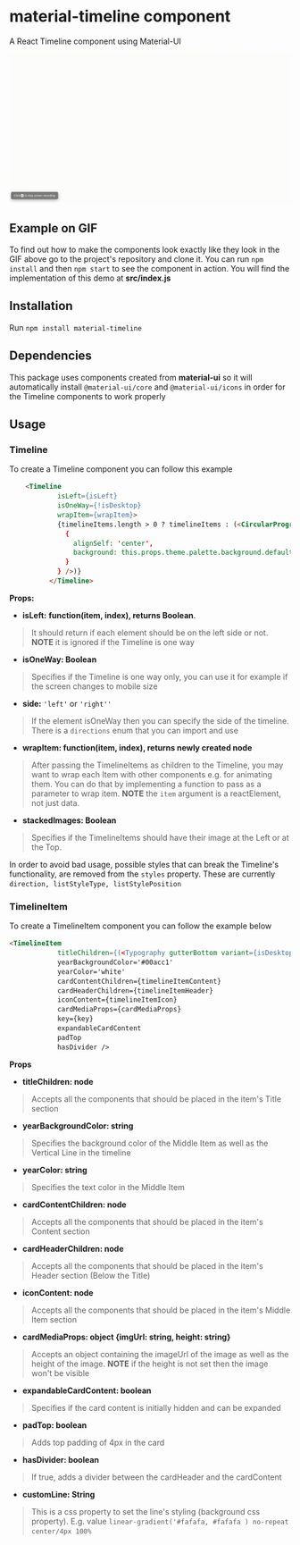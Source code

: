 
# material-timeline component
A React Timeline component using Material-UI

![Component Demo Gif](demo.gif)

## Example on GIF
To find out how to make the components look exactly like they look in the GIF above
go to the project's repository and clone it.
You can run `npm install` and then `npm start` to see the component in action.
You will find the implementation of this demo at __src/index.js__

## Installation

Run `npm install material-timeline`

## Dependencies

This package uses components created from __material-ui__ so it will automatically install
`@material-ui/core`
and `@material-ui/icons` in order for the Timeline components to work properly

## Usage

### Timeline

To create a Timeline component you can follow this example

```html
    <Timeline
            isLeft={isLeft}
            isOneWay={!isDesktop}
            wrapItem={wrapItem}>
            {timelineItems.length > 0 ? timelineItems : (<CircularProgress style={
              {
                alignSelf: 'center',
                background: this.props.theme.palette.background.default
              }
            } />)}
          </Timeline>
```

__Props:__
- __isLeft:__ __function(item, index), returns Boolean__.
> It should return if each element should be on the left side or not. __NOTE__ it is 
ignored if the Timeline is one way 
- __isOneWay: Boolean__
>  Specifies if the Timeline is one way only, you can use it for example if the screen changes
to mobile size

- __side:__ `'left'` or `'right''`
> If the element isOneWay then you can specify the side of the timeline. There is a `directions`
enum that you can import and use

- __wrapItem: function(item, index), returns newly created node__
> After passing the TimelineItems as children to the Timeline, you may
want to wrap each Item with other components e.g. for animating them.
You can do that by implementing a function to pass as a parameter to wrap item.
__NOTE__ the `item` argument is a reactElement, not just data.

- __stackedImages: Boolean__
> Specifies if the TimelineItems should have their image at the Left or at the Top.

In order to avoid bad usage, possible styles that can break the Timeline's functionality, are removed from
the `styles` property. 
These are currently `direction, listStyleType, listStylePosition` 


### TimelineItem

To create a TimelineItem component you can follow the example below

```html
<TimelineItem
            titleChildren={(<Typography gutterBottom variant={isDesktop ? 'h6' : 'body2'}>{item.title}</Typography>)}
            yearBackgroundColor='#00acc1'
            yearColor='white'
            cardContentChildren={timelineItemContent}
            cardHeaderChildren={timelineItemHeader}
            iconContent={timelineItemIcon}
            cardMediaProps={cardMediaProps}
            key={key}
            expandableCardContent
            padTop
            hasDivider />
```

__Props__

- __titleChildren: node__
> Accepts all the components that should be placed in the item's Title section

- __yearBackgroundColor: string__
> Specifies the background color of the Middle Item as well as the Vertical Line in the timeline

- __yearColor: string__
> Specifies the text color in the Middle Item

- __cardContentChildren: node__
> Accepts all the components that should be placed in the item's Content section

- __cardHeaderChildren: node__
> Accepts all the components that should be placed in the item's Header section (Below
the Title)

- __iconContent: node__
> Accepts all the components that should be placed in the item's Middle Item section

- __cardMediaProps: object {imgUrl: string, height: string}__
> Accepts an object containing the imageUrl of the image as well as the height of the image.
__NOTE__ if the height is not set then the image won't be visible

- __expandableCardContent: boolean__
> Specifies if the card content is initially hidden and can be expanded

- __padTop: boolean__
> Adds top padding of 4px in the card

- __hasDivider: boolean__
> If true, adds a divider between the cardHeader and the cardContent

- __customLine: String__
> This is a css property to set the line's styling (background css property).
E.g. value `linear-gradient('#fafafa, #fafafa ) no-repeat center/4px 100%`
